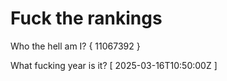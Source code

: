 # Fuck the rankings

Who the hell am I?
{ 11067392 }

What fucking year is it?
[ 2025-03-16T10:50:00Z ]
